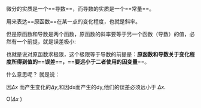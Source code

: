 微分的实质是一个==导数==，而导数的实质是一个==常量==。

用来表达==原函数==在某一点的变化程度，也就是斜率。

但是原函数和导数是两个函数，原函数的斜率要等于另一个函数（导数）的值，必然有一个前提，就是误差极小:

也就是说对原函数求极限，这个极限等于导数的前提是：**原函数和导数关于变化程度所得到值的==误差==，==要远小于二者使用的因变量**==。

什么意思呢？
就是说：

因$\Delta x$ 而产生变化的$\Delta y$,和因dx而产生的dy,他们的误差必须远小于 $\Delta x$.





O($\Delta x$ )



